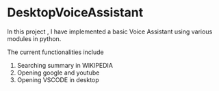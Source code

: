 # DesktopVoiceAssistant
In this project , I have implemented a basic Voice Assistant using various modules in python.

The current functionalities include

 1. Searching summary in WIKIPEDIA
 2. Opening google and youtube
 3. Opening VSCODE in desktop
 
 
